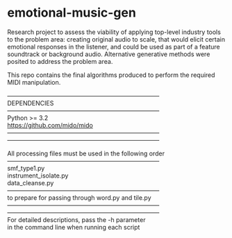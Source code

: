 # emotional-music-gen
Research project to assess the viability of applying top-level industry tools to the problem area: creating original audio to scale, that would elicit certain emotional responses in the listener, and could be used as part of a feature soundtrack or background audio. Alternative generative methods were posited to address the problem area.

This repo contains the final algorithms produced to perform the required MIDI manipulation.  

—————————————————————————  
DEPENDENCIES  
—————————————————————————  
Python >= 3.2  
https://github.com/mido/mido  
—————————————————————————  
—————————————————————————  
  
All processing files must be used in the following order  
—————————————————————————  
smf_type1.py  
instrument_isolate.py  
data_cleanse.py  
—————————————————————————  
to prepare for passing through word.py and tile.py  
—————————————————————————  
—————————————————————————  
For detailed descriptions, pass the -h parameter  
in the command line when running each script  
